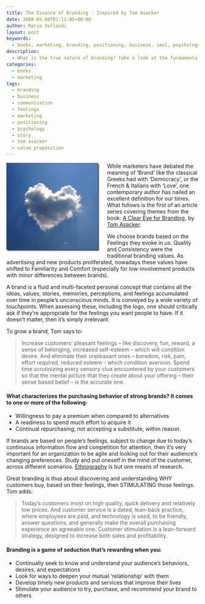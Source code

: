 ```yaml
---
title: The Essence of Branding - Inspired by Tom Asacker
date: 2008-05-08T01:11:05+00:00
author: Mario Vellandi
layout: post
keywords:
  - books, marketing, branding, positioning, business, soul, psychology, customer, story, belief, tom asacker, value proposition
description:
  - What is the true nature of branding? Take a look at the fundamental purpose of this hallmark word in marketing vocabulary, inspired by Tom Asacker.
categories:
  - books
  - marketing
tags:
  - branding
  - business
  - communication
  - feelings
  - marketing
  - positioning
  - psychology
  - story
  - tom asacker
  - value proposition
---
```

<img style="border-width:0;margin:0 20px 15px 0;" src="../images/wp-content/uploads/2008/05/heartcloud1.jpg" alt="heartCloud1" width="244" height="232" align="left" />While marketers have debated the meaning of &#8216;Brand&#8217; like the classical Greeks had with &#8216;Democracy&#8217;, or the French & Italians with &#8216;Love&#8217;, one contemporary author has nailed an excellent definition for our times. What follows is the first of an article series covering themes from the book: [A Clear Eye for Branding](http://www.amazon.com/gp/product/097252908X?ie=UTF8&tag=melodinmarke-20&linkCode=as2&camp=1789&creative=9325&creativeASIN=097252908X)<img style="border-style:none !important;margin:0;" src="http://www.assoc-amazon.com/e/ir?t=melodinmarke-20&l=as2&o=1&a=097252908X" alt="" width="1" height="1" />, by [Tom Asacker](http://www.acleareye.com/ "Tom Asacker author A Clear Eye for Branding").

We choose brands based on the Feelings they evoke in us. Quality and Consistency were the traditional branding values. As advertising and new products proliferated, nowadays these values have shifted to Familiarity and Comfort (especially for low-involvement products with minor differences between brands).

A brand is a fluid and multi-faceted personal concept that contains all the ideas, values, stories, memories, perceptions, and feelings accumulated over time in people&#8217;s unconscious minds. It is conveyed by a wide variety of touchpoints. When assessing these, including the logo, one should critically ask if they&#8217;re appropriate for the feelings you want people to have. If it doesn&#8217;t matter, then it&#8217;s simply irrelevant.

To grow a brand, Tom says to:

> Increase customers&#8217; pleasant feelings &#8211; like discovery, fun, reward, a sense of belonging, increased self-esteem &#8211; which will condition desire. And eliminate their unpleasant ones &#8211; boredom, risk, pain, effort required, reduced esteem &#8211; which condition aversion. Spend time scrutinizing every sensory clue encountered by your customers so that the mental picture that they create about your offering &#8211; their sense based belief &#8211; is the accurate one.

#### What characterizes the purchasing behavior of strong brands? It comes to one or more of the following:

  * Willingness to pay a premium when compared to alternatives
  * A readiness to spend much effort to acquire it
  * Continual repurchasing; not accepting a substitute, within reason.

If brands are based on people&#8217;s feelings, subject to change due to today&#8217;s continuous information flow and competition for attention, then it&#8217;s very important for an organization to be agile and looking out for their audience&#8217;s changing preferences. Study and put oneself in the mind of the customer, across different scenarios. [Ethnography](http://en.wikipedia.org/wiki/Ethnography "Ethnography cultural anthropology values society") is but one means of research.

Great branding is thus about discovering and understanding WHY customers buy, based on their feelings, then STIMULATING those feelings. Tom adds:

> Today&#8217;s customers insist on high quality, quick delivery and relatively low prices. And customer service is a dated, lean-back practice, where employees are paid, and technology is used, to be friendly, answer questions, and generally make the overall purchasing experience an agreeable one. Customer stimulation is a lean-forward strategy, designed to increase both sales and profitability.

#### Branding is a game of seduction that&#8217;s rewarding when you:

  * Continually seek to know and understand your audience&#8217;s behaviors, desires, and expectations
  * Look for ways to deepen your mutual &#8216;relationship&#8217; with them
  * Develop timely new products and services that improve their lives
  * Stimulate your audience to try, purchase, and recommend your brand to others
